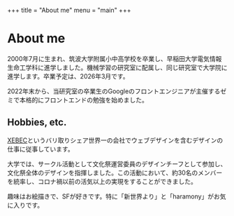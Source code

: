 +++
title = "About me"
menu = "main"
+++

# About me

2000年7月に生まれ、筑波大学附属小中高学校を卒業し、早稲田大学電気情報生命工学科に進学しました。機械学習の研究室に配属し、同じ研究室で大学院に進学します。卒業予定は、2026年3月です。

2022年末から、当研究室の卒業生のGoogleのフロントエンジニアが主催するゼミで本格的にフロントエンドの勉強を始めました。

## Hobbies, etc.
[XEBEC](https://www.xebec-tech.com/)というバリ取りシェア世界一の会社でウェブデザインを含むデザインの仕事に従事しています。

大学では、サークル活動として文化祭運営委員のデザインチーフとして参加し、文化祭全体のデザインを指揮しました。この活動において、約30名のメンバーを統率し、コロナ禍以前の活気以上の実現をすることができました。
 
趣味はお絵描きで、SFが好きです。特に「新世界より」と「haramony」がお気に入りです。
